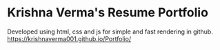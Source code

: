 # Krishna Verma's Resume Portfolio

Developed using html, css and js for simple and fast rendering in github.
https://krishnaverma001.github.io/Portfolio/
